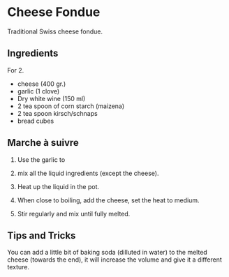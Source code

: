 Cheese Fondue
=============

Traditional Swiss cheese fondue.

Ingredients
-----------

For 2.

* cheese (400 gr.)
* garlic (1 clove)
* Dry white wine (150 ml)
* 2 tea spoon of corn starch (maizena)
* 2 tea spoon kirsch/schnaps
* bread cubes


Marche à suivre
---------------

1. Use the garlic to 

2. mix all the liquid ingredients (except the cheese).

3. Heat up the liquid in the pot.

4. When close to boiling, add the cheese, set the heat to medium.

5. Stir regularly and mix until fully melted.

Tips and Tricks
---------------

You can add a little bit of baking soda (dilluted in water) to the melted
cheese (towards the end), it will increase the volume and give it a different
texture.
